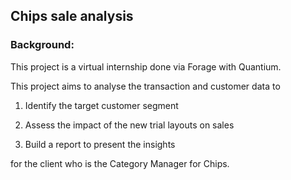 <h2> Chips sale analysis </h2>

<h3>Background:</h3>
This project is a virtual internship done via Forage with Quantium.

This project aims to analyse the transaction and customer data to 

1. Identify the target customer segment
   
2. Assess the impact of the new trial layouts on sales
   
3. Build a report to present the insights
   
for the client who is the Category Manager for Chips.
